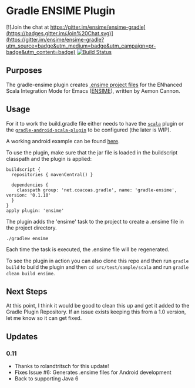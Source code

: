 # Gradle ENSIME Plugin

[![Join the chat at https://gitter.im/ensime/ensime-gradle](https://badges.gitter.im/Join%20Chat.svg)](https://gitter.im/ensime/ensime-gradle?utm_source=badge&utm_medium=badge&utm_campaign=pr-badge&utm_content=badge)
[![Build Status](https://travis-ci.org/coacoas/gradle-ensime.svg)](https://travis-ci.org/coacoas/gradle-ensime)

## Purposes

The gradle-ensime plugin creates [.ensime project files](https://github.com/ensime/ensime-server/wiki/Example-Configuration-File) for the ENhanced Scala Integration Mode for Emacs ([ENSIME](https://github.com/ensime)), written by Aemon Cannon.

## Usage

For it to work the build.gradle file either needs to have the [`scala`](http://www.gradle.org/docs/current/userguide/scala_plugin.html) plugin or the [`gradle-android-scala-plugin`](https://github.com/saturday06/gradle-android-scala-plugin) to be configured (the later is WIP).

A working android example can be found [here](https://github.com/rolandtritsch/scala-android-ui-samples).

To use the plugin, make sure that the jar file is loaded in the buildscript classpath and the plugin is applied:

    buildscript {
      repositories { mavenCentral() }

      dependencies {
        classpath group: 'net.coacoas.gradle', name: 'gradle-ensime', version: '0.1.10'
      }
    }
    apply plugin: 'ensime'

The plugin adds the 'ensime' task to the project to create a .ensime file in the project directory.

    ./gradlew ensime

Each time the task is executed, the .ensime file will be regenerated.

To see the plugin in action you can also clone this repo and then run `gradle build` to build the plugin and then `cd src/test/sample/scala` and run `gradle clean build ensime`.

## Next Steps

At this point, I think it would be good to clean this up and get it added to the Gradle Plugin Repository.  If an issue exists keeping this from a 1.0 version, let me know so it can get fixed. 

## Updates

### 0.11

*  Thanks to rolandtritsch for this update!
*  Fixes Issue #6: Generates .ensime files for Android development
*  Back to supporting Java 6

